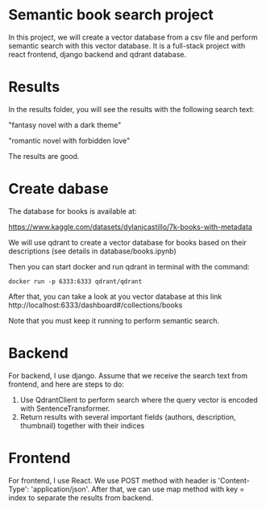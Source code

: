 # Semantic book search project

In this project, we will create a vector database from a csv file and perform semantic search with this vector database. It is a full-stack project with react frontend, django backend and qdrant database.

# Results

In the results folder, you will see the results with the following search text:

"fantasy novel with a dark theme"

"romantic novel with forbidden love"

The results are good.

# Create dabase

The database for books is available at:

https://www.kaggle.com/datasets/dylanjcastillo/7k-books-with-metadata

We will use qdrant to create a vector database for books based on their descriptions (see details in database/books.ipynb)

Then you can start docker and run qdrant in terminal with the command: 

    docker run -p 6333:6333 qdrant/qdrant

After that, you can take a look at you vector database at this link
http://localhost:6333/dashboard#/collections/books

Note that you must keep it running to perform semantic search.

# Backend

For backend, I use django. Assume that we receive the search text from frontend, and here are steps to do:
1. Use QdrantClient to perform search where the query vector is encoded with SentenceTransformer.
2. Return results with several important fields (authors, description, thumbnail) together with their indices

# Frontend

For frontend, I use React. We use POST method with header is 'Content-Type': 'application/json'. After that, we can use map method with key = index to separate the results from backend.